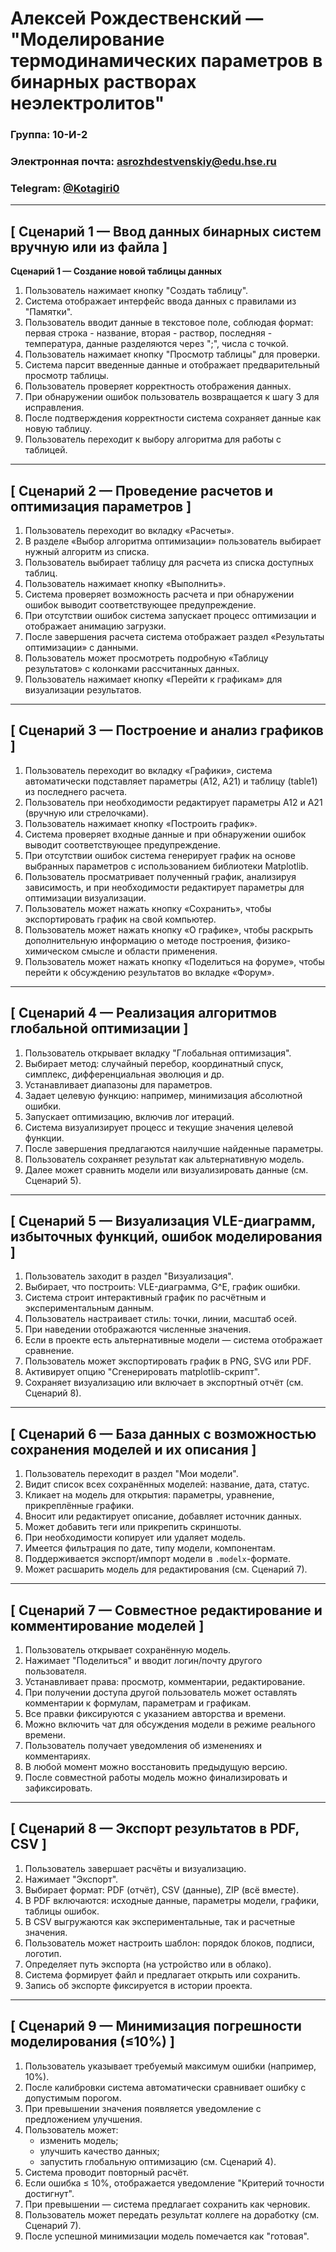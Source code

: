 # Алексей Рождественский — "Моделирование термодинамических параметров в бинарных растворах неэлектролитов"

### Группа: 10-И-2

### Электронная почта: [asrozhdestvenskiy@edu.hse.ru](asrozhdestvenskiy@edu.hse.ru)

### Telegram: [@Kotagiri0](https://t.me/Kotagiri0)
---
## \[ Сценарий 1 — Ввод данных бинарных систем вручную или из файла ]

**Сценарий 1 — Создание новой таблицы данных**

1.  Пользователь нажимает кнопку "Создать таблицу".
2.  Система отображает интерфейс ввода данных с правилами из "Памятки".
3.  Пользователь вводит данные в текстовое поле, соблюдая формат: первая строка - название, вторая - раствор, последняя - температура, данные разделяются через ";", числа с точкой.
4.  Пользователь нажимает кнопку "Просмотр таблицы" для проверки.
5.  Система парсит введенные данные и отображает предварительный просмотр таблицы.
6.  Пользователь проверяет корректность отображения данных.
7.  При обнаружении ошибок пользователь возвращается к шагу 3 для исправления.
8.  После подтверждения корректности система сохраняет данные как новую таблицу.
9.  Пользователь переходит к выбору алгоритма для работы с таблицей.

---

## \[ Сценарий 2 — Проведение расчетов и оптимизация параметров ]

1.  Пользователь переходит во вкладку «Расчеты».
2.  В разделе «Выбор алгоритма оптимизации» пользователь выбирает нужный алгоритм из списка.
3.  Пользователь выбирает таблицу для расчета из списка доступных таблиц.
4.  Пользователь нажимает кнопку «Выполнить».
5.  Система проверяет возможность расчета и при обнаружении ошибок выводит соответствующее предупреждение.
6.  При отсутствии ошибок система запускает процесс оптимизации и отображает анимацию загрузки.
7.  После завершения расчета система отображает раздел «Результаты оптимизации» с данными.
8.  Пользователь может просмотреть подробную «Таблицу результатов» с колонками рассчитанных данных.
9.  Пользователь нажимает кнопку «Перейти к графикам» для визуализации результатов.

---

## \[ Сценарий 3 — Построение и анализ графиков ]

1.  Пользователь переходит во вкладку «Графики», система автоматически подставляет параметры (A12, A21) и таблицу (table1) из последнего расчета.
2.  Пользователь при необходимости редактирует параметры A12 и A21 (вручную или стрелочками).
3.  Пользователь нажимает кнопку «Построить график».
4.  Система проверяет входные данные и при обнаружении ошибок выводит соответствующее предупреждение.
5.  При отсутствии ошибок система генерирует график на основе выбранных параметров с использованием библиотеки Matplotlib.
6. Пользователь просматривает полученный график, анализируя зависимость, и при необходимости редактирует параметры для оптимизации визуализации.
7.  Пользователь может нажать кнопку «Сохранить», чтобы экспортировать график на свой компьютер.
8.  Пользователь может нажать кнопку «О графике», чтобы раскрыть дополнительную информацию о методе построения, физико-химическом смысле и области применения.
9.  Пользователь может нажать кнопку «Поделиться на форуме», чтобы перейти к обсуждению результатов во вкладке «Форум».

---

## \[ Сценарий 4 — Реализация алгоритмов глобальной оптимизации ]

1. Пользователь открывает вкладку "Глобальная оптимизация".
2. Выбирает метод: случайный перебор, координатный спуск, симплекс, дифференциальная эволюция и др.
3. Устанавливает диапазоны для параметров.
4. Задает целевую функцию: например, минимизация абсолютной ошибки.
5. Запускает оптимизацию, включив лог итераций.
6. Система визуализирует процесс и текущие значения целевой функции.
7. После завершения предлагаются наилучшие найденные параметры.
8. Пользователь сохраняет результат как альтернативную модель.
9. Далее может сравнить модели или визуализировать данные (см. Сценарий 5).

---

## \[ Сценарий 5 — Визуализация VLE-диаграмм, избыточных функций, ошибок моделирования ]

1. Пользователь заходит в раздел "Визуализация".
2. Выбирает, что построить: VLE-диаграмма, G^E, график ошибки.
3. Система строит интерактивный график по расчётным и экспериментальным данным.
4. Пользователь настраивает стиль: точки, линии, масштаб осей.
5. При наведении отображаются численные значения.
6. Если в проекте есть альтернативные модели — система отображает сравнение.
7. Пользователь может экспортировать график в PNG, SVG или PDF.
8. Активирует опцию "Сгенерировать matplotlib-скрипт".
9. Сохраняет визуализацию или включает в экспортный отчёт (см. Сценарий 8).

---

## \[ Сценарий 6 — База данных с возможностью сохранения моделей и их описания ]

1. Пользователь переходит в раздел "Мои модели".
2. Видит список всех сохранённых моделей: название, дата, статус.
3. Кликает на модель для открытия: параметры, уравнение, прикреплённые графики.
4. Вносит или редактирует описание, добавляет источник данных.
5. Может добавить теги или прикрепить скриншоты.
6. При необходимости копирует или удаляет модель.
7. Имеется фильтрация по дате, типу модели, компонентам.
8. Поддерживается экспорт/импорт модели в `.modelx`-формате.
9. Может расшарить модель для редактирования (см. Сценарий 7).

---

## \[ Сценарий 7 — Совместное редактирование и комментирование моделей ]

1. Пользователь открывает сохранённую модель.
2. Нажимает "Поделиться" и вводит логин/почту другого пользователя.
3. Устанавливает права: просмотр, комментарии, редактирование.
4. При получении доступа другой пользователь может оставлять комментарии к формулам, параметрам и графикам.
5. Все правки фиксируются с указанием авторства и времени.
6. Можно включить чат для обсуждения модели в режиме реального времени.
7. Пользователь получает уведомления об изменениях и комментариях.
8. В любой момент можно восстановить предыдущую версию.
9. После совместной работы модель можно финализировать и зафиксировать.

---

## \[ Сценарий 8 — Экспорт результатов в PDF, CSV ]

1. Пользователь завершает расчёты и визуализацию.
2. Нажимает "Экспорт".
3. Выбирает формат: PDF (отчёт), CSV (данные), ZIP (всё вместе).
4. В PDF включаются: исходные данные, параметры модели, графики, таблицы ошибок.
5. В CSV выгружаются как экспериментальные, так и расчетные значения.
6. Пользователь может настроить шаблон: порядок блоков, подписи, логотип.
7. Определяет путь экспорта (на устройство или в облако).
8. Система формирует файл и предлагает открыть или сохранить.
9. Запись об экспорте фиксируется в истории проекта.

---

## \[ Сценарий 9 — Минимизация погрешности моделирования (≤10%) ]

1. Пользователь указывает требуемый максимум ошибки (например, 10%).
2. После калибровки система автоматически сравнивает ошибку с допустимым порогом.
3. При превышении значения появляется уведомление с предложением улучшения.
4. Пользователь может:
   * изменить модель;
   * улучшить качество данных;
   * запустить глобальную оптимизацию (см. Сценарий 4).
5. Система проводит повторный расчёт.
6. Если ошибка ≤ 10%, отображается уведомление "Критерий точности достигнут".
7. При превышении — система предлагает сохранить как черновик.
8. Пользователь может передать результат коллеге на доработку (см. Сценарий 7).
9. После успешной минимизации модель помечается как "готовая".

